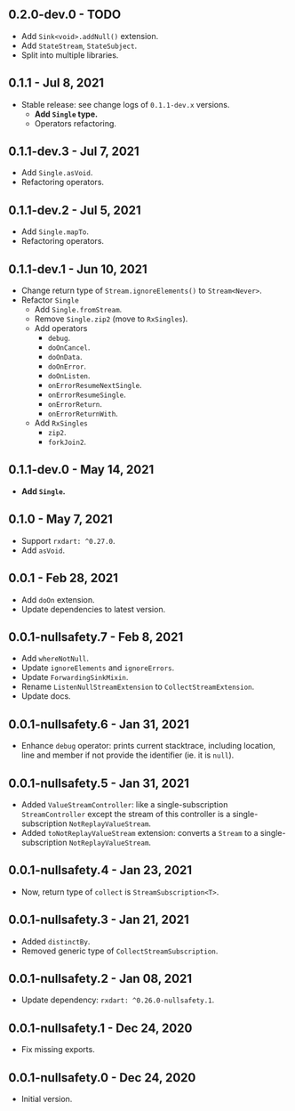 ## 0.2.0-dev.0 - TODO

-   Add `Sink<void>.addNull()` extension.
-   Add `StateStream`, `StateSubject`.
-   Split into multiple libraries.

## 0.1.1 - Jul 8, 2021

-   Stable release: see change logs of `0.1.1-dev.x` versions.
    -   **Add `Single` type.**
    -   Operators refactoring.

## 0.1.1-dev.3 - Jul 7, 2021

-   Add `Single.asVoid`.
-   Refactoring operators.

## 0.1.1-dev.2 - Jul 5, 2021

-   Add `Single.mapTo`.
-   Refactoring operators.

## 0.1.1-dev.1 - Jun 10, 2021

-   Change return type of `Stream.ignoreElements()` to `Stream<Never>`.
-   Refactor `Single`
    -   Add `Single.fromStream`.
    -   Remove `Single.zip2` (move to `RxSingles`).
    -   Add operators
        -   `debug`.
        -   `doOnCancel`.
        -   `doOnData`.
        -   `doOnError`.
        -   `doOnListen`.
        -   `onErrorResumeNextSingle`.
        -   `onErrorResumeSingle`.
        -   `onErrorReturn`.
        -   `onErrorReturnWith`.
    -   Add `RxSingles`
        -   `zip2`.
        -   `forkJoin2`.

## 0.1.1-dev.0 - May 14, 2021

-   **Add `Single`.**

## 0.1.0 - May 7, 2021

-   Support `rxdart: ^0.27.0`.
-   Add `asVoid`.

## 0.0.1 - Feb 28, 2021

-   Add `doOn` extension.
-   Update dependencies to latest version.

## 0.0.1-nullsafety.7 - Feb 8, 2021

-   Add `whereNotNull`.
-   Update `ignoreElements` and `ignoreErrors`.
-   Update `ForwardingSinkMixin`.
-   Rename `ListenNullStreamExtension` to `CollectStreamExtension`.
-   Update docs.

## 0.0.1-nullsafety.6 - Jan 31, 2021

-   Enhance `debug` operator: prints current stacktrace, including location, line and member if not provide the identifier (ie. it is `null`).

## 0.0.1-nullsafety.5 - Jan 31, 2021

-   Added `ValueStreamController`: like a single-subscription `StreamController` except
    the stream of this controller is a single-subscription `NotReplayValueStream`.
-   Added `toNotReplayValueStream` extension: converts a `Stream` to a single-subscription `NotReplayValueStream`.

## 0.0.1-nullsafety.4 - Jan 23, 2021

-   Now, return type of `collect`  is `StreamSubscription<T>`.

## 0.0.1-nullsafety.3 - Jan 21, 2021

-   Added `distinctBy`.
-   Removed generic type of `CollectStreamSubscription`.

## 0.0.1-nullsafety.2 - Jan 08, 2021

-   Update dependency: `rxdart: ^0.26.0-nullsafety.1`.

## 0.0.1-nullsafety.1 - Dec 24, 2020

-   Fix missing exports.

## 0.0.1-nullsafety.0 - Dec 24, 2020

-   Initial version.
